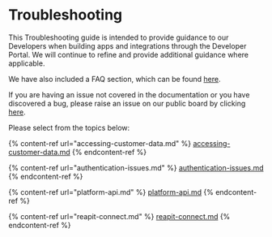 # Troubleshooting

This Troubleshooting guide is intended to provide guidance to our Developers when building apps and integrations through the Developer Portal. We will continue to refine and provide additional guidance where applicable.

We have also included a FAQ section, which can be found [here](../faqs/).

If you are having an issue not covered in the documentation or you have discovered a bug, please raise an issue on our public board by clicking [here](https://github.com/reapit/foundations/issues/new?assignees=\&labels=bug%2C+needs-triage\&template=bug_report.md\&title=).

Please select from the topics below:&#x20;

{% content-ref url="accessing-customer-data.md" %}
[accessing-customer-data.md](accessing-customer-data.md)
{% endcontent-ref %}

{% content-ref url="authentication-issues.md" %}
[authentication-issues.md](authentication-issues.md)
{% endcontent-ref %}

{% content-ref url="platform-api.md" %}
[platform-api.md](platform-api.md)
{% endcontent-ref %}

{% content-ref url="reapit-connect.md" %}
[reapit-connect.md](reapit-connect.md)
{% endcontent-ref %}

